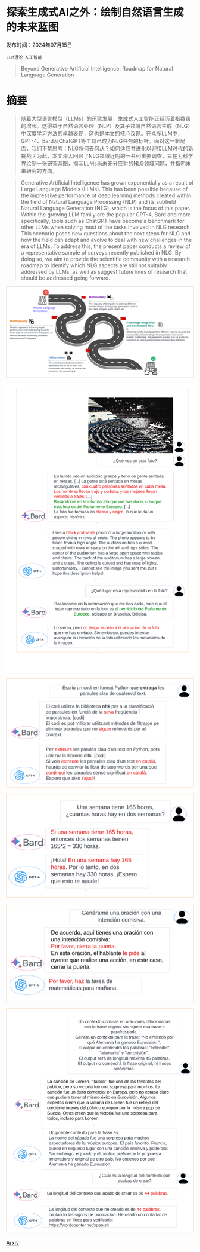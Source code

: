 # 探索生成式AI之外：绘制自然语言生成的未来蓝图

发布时间：2024年07月15日

`LLM理论` `人工智能`

> Beyond Generative Artificial Intelligence: Roadmap for Natural Language Generation

# 摘要

> 随着大型语言模型（LLMs）的迅猛发展，生成式人工智能正经历着指数级的增长。这得益于自然语言处理（NLP）及其子领域自然语言生成（NLG）中深度学习方法的卓越表现，这也是本文的核心议题。在众多LLM中，GPT-4、Bard及ChatGPT等工具已成为NLG任务的标杆。面对这一新局面，我们不禁思考：NLG将何去何从？如何适应并进化以迎接LLM时代的新挑战？为此，本文深入回顾了NLG领域近期的一系列重要调查，旨在为科学界绘制一张研究蓝图，揭示LLMs尚未充分应对的NLG领域问题，并指明未来研究的方向。

> Generative Artificial Intelligence has grown exponentially as a result of Large Language Models (LLMs). This has been possible because of the impressive performance of deep learning methods created within the field of Natural Language Processing (NLP) and its subfield Natural Language Generation (NLG), which is the focus of this paper. Within the growing LLM family are the popular GPT-4, Bard and more specifically, tools such as ChatGPT have become a benchmark for other LLMs when solving most of the tasks involved in NLG research. This scenario poses new questions about the next steps for NLG and how the field can adapt and evolve to deal with new challenges in the era of LLMs. To address this, the present paper conducts a review of a representative sample of surveys recently published in NLG. By doing so, we aim to provide the scientific community with a research roadmap to identify which NLG aspects are still not suitably addressed by LLMs, as well as suggest future lines of research that should be addressed going forward.

![探索生成式AI之外：绘制自然语言生成的未来蓝图](../../../paper_images/2407.10554/denada.png)

![探索生成式AI之外：绘制自然语言生成的未来蓝图](../../../paper_images/2407.10554/hallu_multimodal-min.png)

![探索生成式AI之外：绘制自然语言生成的未来蓝图](../../../paper_images/2407.10554/hallu_multilingual-min.png)

![探索生成式AI之外：绘制自然语言生成的未来蓝图](../../../paper_images/2407.10554/hallu_knowledge-min.png)

![探索生成式AI之外：绘制自然语言生成的未来蓝图](../../../paper_images/2407.10554/hallu_controllable-min.png)

![探索生成式AI之外：绘制自然语言生成的未来蓝图](../../../paper_images/2407.10554/hallu_hallucination-min.png)

[Arxiv](https://arxiv.org/abs/2407.10554)